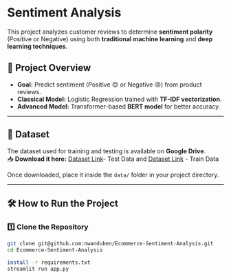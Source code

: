
# Sentiment Analysis


This project analyzes customer reviews to determine **sentiment polarity** (Positive or Negative) using both **traditional machine learning** and **deep learning techniques**.

## 🚀 Project Overview

- **Goal:** Predict sentiment (Positive 😊 or Negative 😠) from product reviews.
- **Classical Model:** Logistic Regression trained with **TF-IDF vectorization**.
- **Advanced Model:** Transformer-based **BERT model** for better accuracy.

---

## 📂 Dataset

The dataset used for training and testing is available on **Google Drive**.  
📥 **Download it here:** [Dataset Link](https://drive.google.com/file/d/1-08x-LkPEetaEpWSyNzu25dTc1ZvXrsX/view?usp=drive_link)- Test Data and [Dataset Link](https://drive.google.com/file/d/1EY_lyqm2j_6dYzeAx1hjoO7naDvpxGhZ/view?usp=drive_link) - Train Data

Once downloaded, place it inside the `data/` folder in your project directory.

---

## 🛠️ How to Run the Project

### **1️⃣ Clone the Repository**
```bash
git clone git@github.com:nwanduben/Ecommerce-Sentiment-Analysis.git
cd Ecommerce-Sentiment-Analysis

install -r requirements.txt
streamlit run app.py






